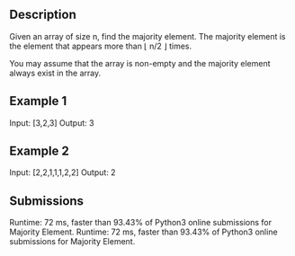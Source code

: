 ## Description
Given an array of size n, find the majority element. The majority element is the element that appears more than ⌊ n/2 ⌋ times.

You may assume that the array is non-empty and the majority element always exist in the array.

## Example 1
Input: [3,2,3]
Output: 3

## Example 2
Input: [2,2,1,1,1,2,2]
Output: 2

## Submissions
Runtime: 72 ms, faster than 93.43% of Python3 online submissions for Majority Element.
Runtime: 72 ms, faster than 93.43% of Python3 online submissions for Majority Element.